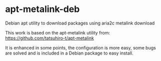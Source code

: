 # apt-metalink-deb
Debian apt utility to download packages using aria2c metalink download

This work is based on the apt-metalink utility from:
https://github.com/tatsuhiro-t/apt-metalink

It is enhanced in some points, the configuration is more easy, some bugs are solved and is included in a Debian package to easy install.

